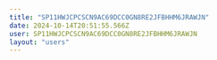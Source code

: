 ```yaml
---
title: "SP11HWJCPCSCN9AC69DCC0GN8RE2JFBHHM6JRAWJN"
date: 2024-10-14T20:51:55.566Z
user: SP11HWJCPCSCN9AC69DCC0GN8RE2JFBHHM6JRAWJN
layout: "users"
---
```

    